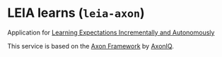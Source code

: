 # LEIA learns (`leia-axon`)
Application for [Learning Expectations Incrementally and Autonomously](http://leialearns.org)

This service is based on the [Axon Framework](https://github.com/AxonFramework) by [AxonIQ](https://axoniq.io).
